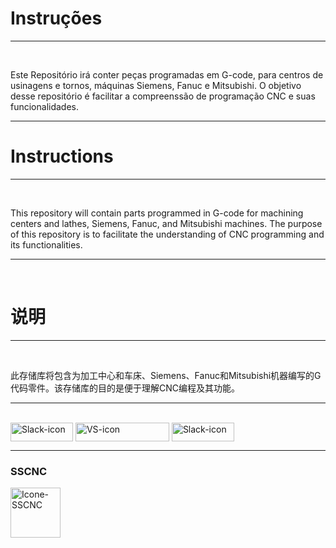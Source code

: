 <h1>Instruções</h1>
<hr><br>

<p>Este Repositório irá conter peças programadas em G-code, para centros de usinagens e tornos, máquinas Siemens, Fanuc e Mitsubishi. O objetivo desse repositório é facilitar a compreenssão de programação CNC e suas funcionalidades.
</p>
<hr>
<h1>Instructions</h1>
<hr><br>
<p>This repository will contain parts programmed in G-code for machining centers and lathes, Siemens, Fanuc, and Mitsubishi machines. The purpose of this repository is to facilitate the understanding of CNC programming and its functionalities.
</p>
<hr><br>

<h1>说明</h1>
<hr><br>
<p>此存储库将包含为加工中心和车床、Siemens、Fanuc和Mitsubishi机器编写的G代码零件。该存储库的目的是便于理解CNC编程及其功能。
</p>
<hr><br>

<div style="{display: inline;}">
<a href="https://join.slack.com/t/novoworkspace-mzm5500/shared_invite/zt-2dh41mnbo-D8jdv6XrwJqF8DMPsKCscQ"><img align="center" alt="Slack-icon" height="30" width="100" src="https://img.shields.io/badge/Slack-4A154B?style=for-the-badge&logo=slack&logoColor=white"/></a>
<img align="center" alt="VS-icon" height="30" width="150" src="https://img.shields.io/badge/Visual_Studio_Code-0078D4?style=for-the-badge&logo=visual%20studio%20code&logoColor=white"/>
  <a href="https://github.com/DiogoMeneses-stack/Desenvolvimento-em-CNC.git"><img align="center" alt="Slack-icon" height="30" width="100" src="https://img.shields.io/badge/GitHub-100000?style=for-the-badge&logo=github&logoColor=white"/></a>
</div>
  <hr>
<h3>SSCNC</h3>
  <img width="80px" height="80px" src="https://img.apponic.com/80/238/014c2f947d69b199b0414eb8f641ac33.png" alt= "Icone-SSCNC"/>
